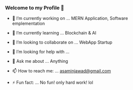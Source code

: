 ### Welcome to my Profile 👋

- 🔭 I’m currently working on ...
  MERN Application, Software emplementation 
- 🌱 I’m currently learning ...
  Blockchain & AI
- 👯 I’m looking to collaborate on ... 
WebApp Startup
- 🤔 I’m looking for help with ...

- 💬 Ask me about ... Anything
- 📫 How to reach me: ... asaminjawad@gmail.com
- ⚡ Fun fact: ... No fun! only hard work! lol


